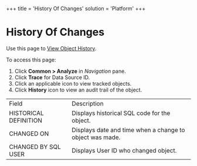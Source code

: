 +++
title = 'History Of Changes'
solution = 'Platform'
+++

# History Of Changes

<div class="use">

Use this page to [View Object
History](../../../Migration/Construct/Use_Cases/View_Object_History).

</div>

To access this page:

1.  Click <span style="font-weight: bold;">Common \> Analyze</span> in
    <span style="font-style: italic;">Navigation</span> pane.
2.  Click <span style="font-weight: bold;">Trace</span> for Data Source
    ID.
3.  Click an applicable icon to view tracked objects.
4.  Click <span style="font-weight: bold;">History</span> icon to view
    an audit trail of the
object.

|                       |                                                          |
| --------------------- | -------------------------------------------------------- |
| Field                 | Description                                              |
| HISTORICAL DEFINITION | Displays historical SQL code for the object.             |
| CHANGED ON            | Displays date and time when a change to object was made. |
| CHANGED BY SQL USER   | Displays User ID who changed object.                     |
